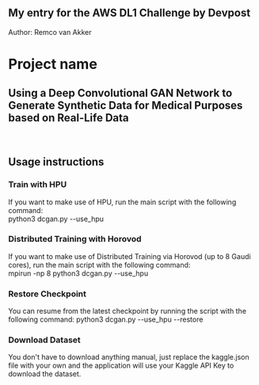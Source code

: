 ## My entry for the AWS DL1 Challenge by Devpost
Author: Remco van Akker
<br />

# Project name
## Using a Deep Convolutional GAN Network to Generate Synthetic Data for Medical Purposes based on Real-Life Data
<br />

## Usage instructions
### Train with HPU
If you want to make use of HPU, run the main script with the following command: \
python3 dcgan.py --use_hpu

### Distributed Training with Horovod
If you want to make use of Distributed Training via Horovod (up to 8 Gaudi cores), run the main script with the following command: \
mpirun -np 8 python3 dcgan.py --use_hpu

### Restore Checkpoint
You can resume from the latest checkpoint by running the script with the following command:
python3 dcgan.py --use_hpu --restore

### Download Dataset
You don't have to download anything manual, just replace the kaggle.json file with your own and the application will use your Kaggle API Key to download the dataset.
